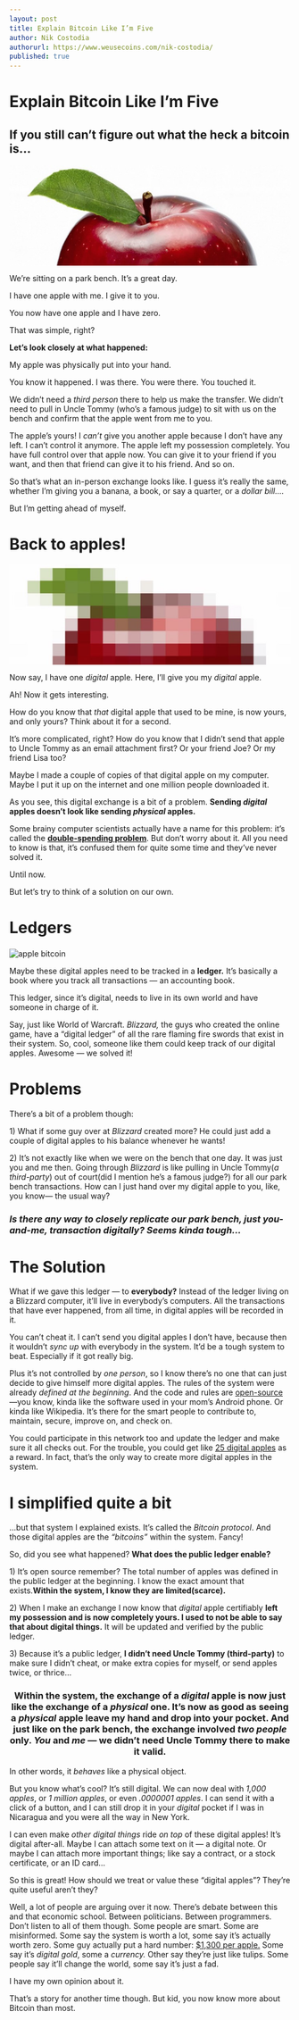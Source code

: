 ```yaml
---
layout: post
title: Explain Bitcoin Like I’m Five
author: Nik Costodia
authorurl: https://www.weusecoins.com/nik-costodia/
published: true
---
```



<p><h1>Explain Bitcoin Like I’m Five</h1>
<p><h2>If you still can’t figure out what the heck a bitcoin is…</h2>
<p><img src="/images/apple-bitcoin.png" alt="apple bitcoin" align="center">
<p>We’re sitting on a park bench. It’s a great day.
<p>I have one apple with me. I give it to you.
<p>You now have one apple and I have zero.
<p>That was simple, right?
<p><strong>Let’s look closely at what happened:</strong>
<p>My apple was physically put into your hand.
<p>You know it happened. I was there. You were there. You touched it.
<p>We didn’t need a <em>third person</em> there to help us make the transfer. We didn’t need to pull in Uncle Tommy (who’s a famous judge) to sit with us on the bench and confirm that the apple went from me to you.
<p>The apple’s yours! I<em> can’t</em> give you another apple because I don’t have any left. I can’t control it anymore. The apple left my possession completely. You have full control over that apple now. You can give it to your friend if you want, and then that friend can give it to his friend. And so on.
<p>So that’s what an in-person exchange looks like. I guess it’s really the same, whether I’m giving you a banana, a book, or say a quarter, or a<em> dollar bill….</em>
<p>But I’m getting ahead of myself.
<p><h1>Back to apples!</h1>
<p><img src="/images/apple-bitcoin-1.png" alt="apple bitcoin" align="center">
<p>Now say, I have one<em> digital</em> apple. Here, I’ll give you my <em>digital</em> apple.
<p>Ah! Now it gets interesting.
<p>How do you know that <em>that</em> digital apple that used to be mine, is now yours, and only yours? Think about it for a second.
<p>It’s more complicated, right? How do you know that I didn’t send that apple to Uncle Tommy as an email attachment first? Or your friend Joe? Or my friend Lisa too?
<p>Maybe I made a couple of copies of that digital apple on my computer. Maybe I put it up on the internet and one million people downloaded it.
<p>As you see, this digital exchange is a bit of a problem. <strong>Sending <em>digital</em> apples doesn’t look like sending <em>physical</em> apples.</strong>
<p>Some brainy computer scientists actually have a name for this problem: it’s called the <strong><a href="http://blogs.cornell.edu/info4220/2013/03/29/bitcoin-and-the-double-spending-problem/" target="_blank">double-spending problem</a></strong>. But don’t worry about it. All you need to know is that, it’s confused them for quite some time and they’ve never solved it.
<p>Until now.
<p>But let’s try to think of a solution on our own.
<p><h1>Ledgers</h1>
<img src="/images/apple-bitcoin-2.png" alt="apple bitcoin" align="center">
<p>Maybe these digital apples need to be tracked in a <strong>ledger.</strong> It’s basically a book where you track all transactions — an accounting book.
<p>This ledger, since it’s digital, needs to live in its own world and have someone in charge of it.
<p>Say, just like World of Warcraft. <em>Blizzard,</em> the guys who created the online game, have a “digital ledger” of all the rare flaming fire swords that exist in their system. So, cool, someone like them could keep track of our digital apples. Awesome — we solved it!
<p><h1>Problems</h1>
<p>There’s a bit of a problem though:

<p>1) What if some guy over at <em>Blizzard</em> created more? He could just add a couple of digital apples to his balance whenever he wants!

<p>2) It’s not exactly like when we were on the bench that one day. It was just you and me then. Going through <em>Blizzard</em> is like pulling in Uncle Tommy(<em>a third-party</em>) out of court(did I mention he’s a famous judge?) for all our park bench transactions. How can I just hand over my digital apple to you, like, you know— the usual way?
<p><h3><em>Is there any way to closely replicate our park bench, just you-and-me, transaction <strong>digitally?</strong> Seems kinda tough…</em></h3>
<p><h1>The Solution</h1>
<p>What if we gave this ledger — to <strong>everybody?</strong> Instead of the ledger living on a Blizzard computer, it’ll live in everybody’s computers. All the transactions that have ever happened, from all time, in digital apples will be recorded in it.
<p>You can’t cheat it. I can’t send you digital apples I don’t have, because then it wouldn’t <em>sync up</em> with everybody in the system. It’d be a tough system to beat. Especially if it got really big.
<p>Plus it’s not controlled by <em>one person</em>, so I know there’s no one that can just decide to give himself more digital apples. The rules of the system were already <em>defined at the beginning</em>. And the code and rules are <a href="http://en.wikipedia.org/wiki/Open_source" target="_blank">open-source</a>—you know, kinda like the software used in your mom’s Android phone. Or kinda like Wikipedia. It’s there for the smart people to contribute to, maintain, secure, improve on, and check on.
<p>You could participate in this network too and update the ledger and make sure it all checks out. For the trouble, you could get like <a href="https://www.weusecoins.com/en/mining-guide" target="_blank">25 digital apples</a> as a reward. In fact, that’s the only way to create more digital apples in the system.
<p><h1>I simplified quite a bit</h1>
<p>…but that system I explained exists. It’s called the <em>Bitcoin protocol</em>. And those digital apples are the <em>“bitcoins”</em> within the system. Fancy!
<p>So, did you see what happened? <strong>What does the public ledger enable?</strong>
<p>1) It’s open source remember? The total number of apples was defined in the public ledger at the beginning. I know the exact amount that exists.<strong>Within the system, I know they are limited(scarce).</strong>
<p>2) When I make an exchange I now know that <em>digital</em> apple certifiably <strong>left my possession and is now completely yours. I used to not be able to say that about digital things.</strong> It will be updated and verified by the public ledger.
<p>3) Because it’s a public ledger, <strong>I didn’t need Uncle Tommy (third-party)</strong> to make sure I didn’t cheat, or make extra copies for myself, or send apples twice, or thrice…
<p><h3 style="text-align: center;">Within the system, the exchange of a <em>digital</em> apple is now just like the exchange of a <em>physical</em> one. It’s now as good as seeing a <em>physical</em> apple leave my hand and drop into your pocket. And just like on the park bench, the exchange involved <em>two people</em> only. <em>You</em> and <em>me</em> — we didn’t need Uncle Tommy there to make it valid.</h3>
<p>In other words, it <em>behaves</em> like a physical object.
<p>But you know what’s cool? It’s still digital. We can now deal with <em>1,000 apples</em>, or <em>1 million apples</em>, or even <em>.0000001 apples</em>. I can send it with a click of a button, and I can still drop it in your <em>digital</em> pocket if I was in Nicaragua and you were all the way in New York.
<p>I can even make <em>other digital things</em> ride <em>on top</em> of these digital apples! It’s digital after-all. Maybe I can attach some text on it — a digital note. Or maybe I can attach more important things; like say a contract, or a stock certificate, or an ID card…
<p>So this is great! How should we treat or value these “digital apples”? They’re quite useful aren’t they?
<p>Well, a lot of people are arguing over it now. There’s debate between this and that economic school. Between politicians. Between programmers. Don’t listen to all of them though. Some people are smart. Some are misinformed. Some say the system is worth a lot, some say it’s actually worth zero. Some guy actually put a hard number: <a href="http://www.forbes.com/sites/kashmirhill/2013/12/05/bank-of-america-analysts-say-bitcoins-value-is-1300/" target="_blank">$1,300 per apple.</a> Some say it’s <em>digital gold</em>, some a <em>currency.</em> Other say they’re just like tulips. Some people say it’ll change the world, some say it’s just a fad.
<p>I have my own opinion about it.
<p>That’s a story for another time though. But kid, you now know more about Bitcoin than most.
